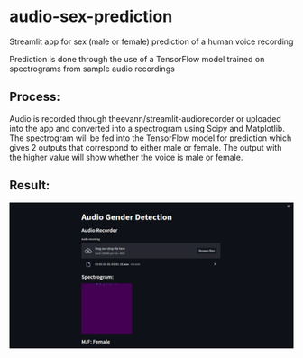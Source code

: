 # audio-sex-prediction
Streamlit app for sex (male or female) prediction of a human voice recording

Prediction is done through the use of a TensorFlow model trained on spectrograms from sample audio recordings

## Process:
Audio is recorded through theevann/streamlit-audiorecorder or uploaded into the app and converted into a spectrogram using Scipy and Matplotlib.
The spectrogram will be fed into the TensorFlow model for prediction which gives 2 outputs that correspond to either male or female.
The output with the higher value will show whether the voice is male or female.

## Result:
![alt text](https://github.com/jonbttt/audio-sex-prediction/blob/main/test-result.png?raw=true)
